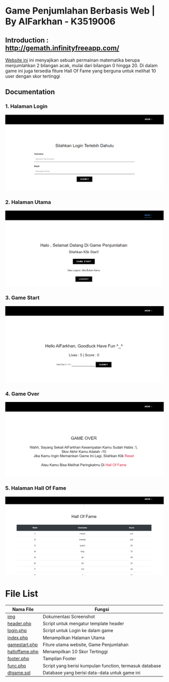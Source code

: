 # **Game Penjumlahan Berbasis Web | By AlFarkhan - K3519006**
## Introduction : http://gemath.infinityfreeapp.com/
  [Website ini](http://gemath.infinityfreeapp.com/) ini menyajikan sebuah permainan matematika berupa menjumlahkan 2 bilangan acak, mulai dari bilangan 0 hingga 20. 
  Di dalam game ini juga tersedia fiture Hall Of Fame yang berguna untuk melihat 10 user dengan skor tertinggi <br>
  
## Documentation
### 1. Halaman Login
![](imgs/login.PNG)
### 2. Halaman Utama
![](imgs/home.PNG)
### 3. Game Start
![](imgs/game.PNG)
### 4. Game Over
![](imgs/over.PNG)
### 5. Halaman Hall Of Fame
![](imgs/hof.PNG)


# File List
|Nama File|Fungsi|
|--------|-------|
|[img](imgs)|Dokumentasi Screenshot|
|[header.php](header.php)|Script untuk mengatur template header|
|[login.php](login.php)|Script untuk Login ke dalam game|
|[index.php](index.php)|Menampilkan Halaman Utama|
|[gamestart.php](gamestart.php)|Fiture utama website, Game Penjumlahan|
|[halloffame.php](halloffame.php)|Menampilkan 10 Skor Tertinggi|
|[footer.php](footer.php)|Tampilan Footer|
|[func.php](func.php)|Script yang berisi kumpulan function, termasuk database|
|[dtgame.sql](dtgame.sql)|Database yang berisi data-data untuk game ini|
